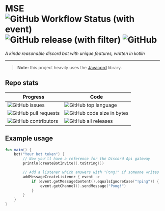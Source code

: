 # MSE ![GitHub Workflow Status (with event)](https://img.shields.io/github/actions/workflow/status/kszi2/mse/gradle.yml) ![GitHub release (with filter)](https://img.shields.io/github/v/release/kszi2/mse) ![GitHub](https://img.shields.io/github/license/kszi2/mse)

*A kinda reasonable discord bot with unique features, written in kotlin*

***

> **Note:** this project heavily uses the [Javacord](https://github.com/Javacord/Javacord) library.

## Repo stats

| Progress                                                                     | Code                                                                                      |
|------------------------------------------------------------------------------|-------------------------------------------------------------------------------------------|
| ![GitHub issues](https://img.shields.io/github/issues-raw/kszi2/mse)         | ![GitHub top language](https://img.shields.io/github/languages/top/kszi2/mse)             |
| ![GitHub pull requests](https://img.shields.io/github/issues-pr/kszi2/mse)   | ![GitHub code size in bytes](https://img.shields.io/github/languages/code-size/kszi2/mse) |
| ![GitHub contributors](https://img.shields.io/github/contributors/kszi2/mse) | ![GitHub all releases](https://img.shields.io/github/downloads/kszi2/mse/total)           |

## Example usage

```kotlin
fun main() {
    bot("Your bot token") {
        // Now you'll have a reference for the Discord Api gateway
        println(createBotInvite().toString())

        // Add a listener which answers with "Pong!" if someone writes "!ping"
        addMessageCreateListener { event ->
            if (event.getMessageContent().equalsIgnoreCase("!ping")) {
                event.getChannel().sendMessage("Pong!")
            }
        }
    }
}
```